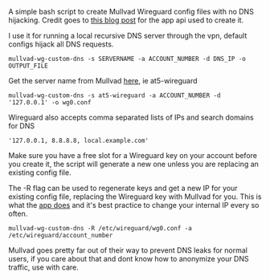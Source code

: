 A simple bash script to create Mullvad Wireguard config files with no DNS hijacking. Credit goes to [this blog post](https://schnerring.net/blog/use-custom-dns-servers-with-mullvad-and-any-wireguard-client/) for the app api used to create it.

I use it for running a local recursive DNS server through the vpn, default configs hijack all DNS requests.

```
mullvad-wg-custom-dns -s SERVERNAME -a ACCOUNT_NUMBER -d DNS_IP -o OUTPUT_FILE
```
Get the server name from Mullvad [here](https://mullvad.net/en/servers/), ie at5-wireguard

```
mullvad-wg-custom-dns -s at5-wireguard -a ACCOUNT_NUMBER -d '127.0.0.1' -o wg0.conf
```
Wireguard also accepts comma separated lists of IPs and search domains for DNS

```
'127.0.0.1, 8.8.8.8, local.example.com'
```

Make sure you have a free slot for a Wireguard key on your account before you create it, the script will generate a new one unless you are replacing an existing config file. 

The -R flag can be used to regenerate keys and get a new IP for your existing config file, replacing the Wireguard key with Mullvad for you. This is what the [app does](https://mullvad.net/en/help/why-wireguard/) and it's best practice to change your internal IP every so often.

```
mullvad-wg-custom-dns -R /etc/wireguard/wg0.conf -a /etc/wireguard/account_number
```

Mullvad goes pretty far out of their way to prevent DNS leaks for normal users, if you care about that and dont know how to anonymize your DNS traffic, use with care.
